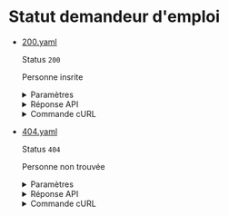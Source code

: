 # Statut demandeur d'emploi
* [200.yaml](200.yaml)

  Status `200`

  Personne insrite

  <details><summary>Paramètres</summary>
  <p>

  ```json
  {
    "identifiant": "default"
  }
  ```

  </p>
  </details>

  <details><summary>Réponse API</summary>
  <p>

  ```json
  {
    "data": {
      "identifiant": "default",
      "identite": {
        "civilite": "M.",
        "nom_naissance": "DUPONT",
        "nom_usage": null,
        "prenom": "JEAN",
        "sexe": "Masculin",
        "date_naissance": "1990-01-01"
      },
      "contact": {
        "email": "jean.dupont@france.fr",
        "telephone": "0636656565",
        "telephone2": null
      },
      "adresse": {
        "code_cog_insee_commune": "75107",
        "code_postal": "75007",
        "ligne_complement_adresse": null,
        "ligne_complement_destinataire": "APPARTEMENT 42",
        "ligne_complement_distribution": null,
        "ligne_nom": "DUPONT",
        "ligne_voie": "42 RUE DE LA PAIX",
        "localite": "75001 PARIS"
      },
      "inscription": {
        "date_debut": "2020-01-01",
        "date_fin": null,
        "code_certification_cnav": "VC",
        "categorie": {
          "code": 1,
          "libelle": "PERSONNE SANS EMPLOI DISPONIBLE DUREE INDETERMINEE PLEIN TPS"
        }
      }
    },
    "links": {
    },
    "meta": {
    }
  }
  ```

  </p>
  </details>

  <details><summary>Commande cURL</summary>
  <p>

  ```bash
  curl -H "X-Api-Key: $token" \
    -G -d 'identifiant=default' \
    --url "https://staging.particulier.api.gouv.fr/v3/france_travail/statut/identifiant"
  ```

  </p>
  </details>
* [404.yaml](404.yaml)

  Status `404`

  Personne non trouvée

  <details><summary>Paramètres</summary>
  <p>

  ```json
  {
    "identifiant": "not_found"
  }
  ```

  </p>
  </details>

  <details><summary>Réponse API</summary>
  <p>

  ```json
  {
    "errors": [
      {
        "code": "24003",
        "title": "Entité non trouvée",
        "detail": "Aucune situation France Travail n'a pu être trouvée avec les critères de recherche fournis.",
        "source": null,
        "meta": {
          "provider": "France Travail"
        }
      }
    ]
  }
  ```

  </p>
  </details>

  <details><summary>Commande cURL</summary>
  <p>

  ```bash
  curl -H "X-Api-Key: $token" \
    -G -d 'identifiant=not_found' \
    --url "https://staging.particulier.api.gouv.fr/v3/france_travail/statut/identifiant"
  ```

  </p>
  </details>

